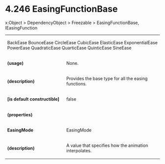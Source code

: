 <html dir="LTR" xmlns:mshelp="http://msdn.microsoft.com/mshelp" xmlns:ddue="http://ddue.schemas.microsoft.com/authoring/2003/5" xmlns:xlink="http://www.w3.org/1999/xlink" xmlns:tool="http://www.microsoft.com/tooltip"><body><input type="hidden" id="userDataCache" class="userDataStyle"><input type="hidden" id="hiddenScrollOffset"><img id="dropDownImage" style="display:none; height:0; width:0;" src="../local/drpdown.gif"><img id="dropDownHoverImage" style="display:none; height:0; width:0;" src="../local/drpdown_orange.gif"><img id="collapseImage" style="display:none; height:0; width:0;" src="../local/collapse.gif"><img id="expandImage" style="display:none; height:0; width:0;" src="../local/exp.gif"><img id="collapseAllImage" style="display:none; height:0; width:0;" src="../local/collall.gif"><img id="expandAllImage" style="display:none; height:0; width:0;" src="../local/expall.gif"><img id="copyImage" style="display:none; height:0; width:0;" src="../local/copycode.gif"><img id="copyHoverImage" style="display:none; height:0; width:0;" src="../local/copycodeHighlight.gif"><div id="header"><h1 class="heading">4.246 EasingFunctionBase</h1></div><div id="mainSection"><div id="mainBody"><div id="allHistory" class="saveHistory" onsave="saveAll()" onload="loadAll()"></div>
				<p xmlns:wsd="http://wsdev.schemas.microsoft.com/authoring/2008/2" xmlns:msxsl="urn:schemas-microsoft-com:xslt" xmlns:script="urn:script" xmlns:build="urn:build">
				</p>
			<div id="sectionSection0" class="section" name="collapseableSection"><content xmlns="http://ddue.schemas.microsoft.com/authoring/2003/5" xmlns:wsd="http://wsdev.schemas.microsoft.com/authoring/2008/2" xmlns:msxsl="urn:schemas-microsoft-com:xslt" xmlns:script="urn:script" xmlns:build="urn:build">
				</content></div><div id="sectionSection1" class="section" name="collapseableSection"><content xmlns="http://ddue.schemas.microsoft.com/authoring/2003/5" xmlns:wsd="http://wsdev.schemas.microsoft.com/authoring/2008/2" xmlns:msxsl="urn:schemas-microsoft-com:xslt" xmlns:script="urn:script" xmlns:build="urn:build">
					<p xmlns="">
						<mshelp:link keywords="32151b2e-6b09-45cd-afba-003da191b81a" tabindex="0">x:Object</mshelp:link> &gt; <mshelp:link keywords="35952578-1b00-44af-ab0a-4726a2e04bd8" tabindex="0">DependencyObject</mshelp:link> &gt; <mshelp:link keywords="0241894c-a4ed-4718-a177-88538350b16d" tabindex="0">Freezable</mshelp:link> &gt; EasingFunctionBase, <mshelp:link keywords="0052ccaa-4b33-4242-a7c1-e30a1f795f11" tabindex="0">IEasingFunction</mshelp:link></p>
					<p xmlns=""><b></b></p><table class="ProtocolAuthoredTable" xmlns=""><tr>
								<td colspan="2">
									<p>
										<mshelp:link keywords="5bff5809-0cd0-42d0-a38c-c19cdfcf98f7" tabindex="0">BackEase</mshelp:link> <mshelp:link keywords="9ab61b5d-df58-4b0c-9992-903242c1451e" tabindex="0">BounceEase</mshelp:link> <mshelp:link keywords="c7a1f2c4-5ef3-4547-acc8-3f88f4554d43" tabindex="0">CircleEase</mshelp:link> <mshelp:link keywords="e44e2e53-9a27-4d7f-b2ba-2d6459c0999a" tabindex="0">CubicEase</mshelp:link> <mshelp:link keywords="4f3842d5-a63e-46f8-b162-f0a7b6611c82" tabindex="0">ElasticEase</mshelp:link> <mshelp:link keywords="c234a3e5-9c25-47f9-813d-578fb3d89958" tabindex="0">ExponentialEase</mshelp:link> <mshelp:link keywords="ff16deb3-a3fd-40cb-846b-728b99dd14d0" tabindex="0">PowerEase</mshelp:link> <mshelp:link keywords="89e93ef6-4b4a-4725-ad8a-9a40d7f85c4e" tabindex="0">QuadraticEase</mshelp:link> <mshelp:link keywords="337b6f52-82f9-42c7-80cc-3c373380a2ea" tabindex="0">QuarticEase</mshelp:link> <mshelp:link keywords="fce06290-a307-4269-a37a-d7bf5ca8ba74" tabindex="0">QuinticEase</mshelp:link> <mshelp:link keywords="ab648ae9-28b7-430e-b3dd-c2e55bc67005" tabindex="0">SineEase</mshelp:link></p>
								</td>
							</tr><tr>
							<td>
								<p>
									<b>(usage)</b>
								</p>
							</td>
							<td>
								<p>None.</p>
							</td>
						</tr><tr>
							<td>
								<p>
									<b>(description)</b>
								</p>
							</td>
							<td>
								<p>Provides the base type for all the easing functions.</p>
							</td>
						</tr><tr>
							<td>
								<p>
									<b>[is default constructible]</b>
								</p>
							</td>
							<td>
								<p>false</p>
							</td>
						</tr><tr>
							<td>
								<p>
									<b>(properties)</b>
								</p>
							</td>
							<td>
							</td>
						</tr><tr>
							<td>
								<p>
									<b>EasingMode</b>
								</p>
							</td>
							<td>
								<p>
									<mshelp:link keywords="fa532794-07ae-4da7-929e-5cfd5d2bc419" tabindex="0">EasingMode</mshelp:link>
								</p>
							</td>
						</tr><tr>
							<td>
								<p>
									<b>(description)</b>
								</p>
							</td>
							<td>
								<p>A value that specifies how the animation interpolates.</p>
							</td>
						</tr></table>
				</content></div><!--[if gte IE 5]>
			<tool:tip element="languageFilterToolTip" avoidmouse="false"/>
		<![endif]--></div><a name="feedback"></a><span></span></div></body></html>
